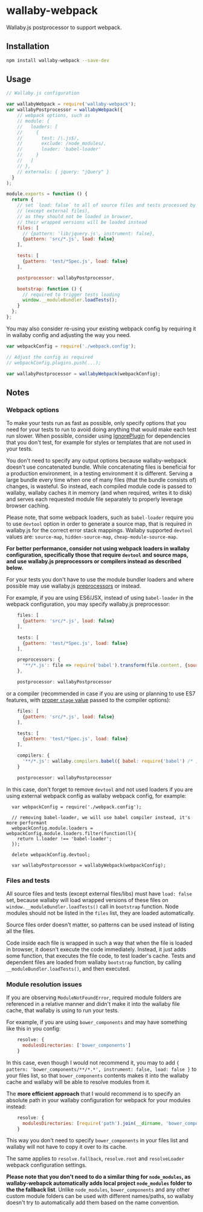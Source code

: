 # wallaby-webpack

Wallaby.js postprocessor to support webpack.

## Installation

``` sh
npm install wallaby-webpack --save-dev
```

## Usage

``` javascript
// Wallaby.js configuration

var wallabyWebpack = require('wallaby-webpack');
var wallabyPostprocessor = wallabyWebpack({
    // webpack options, such as
    // module: {
    //   loaders: [
    //     {
    //       test: /\.js$/,
    //       exclude: /node_modules/,
    //       loader: 'babel-loader'
    //     }
    //   ]
    // },
    // externals: { jquery: "jQuery" }
  }
);

module.exports = function () {
  return {
    // set `load: false` to all of source files and tests processed by webpack
    // (except external files),
    // as they should not be loaded in browser,
    // their wrapped versions will be loaded instead
    files: [
      // {pattern: 'lib/jquery.js', instrument: false},
      {pattern: 'src/*.js', load: false}
    ],

    tests: [
      {pattern: 'test/*Spec.js', load: false}
    ],

    postprocessor: wallabyPostprocessor,

    bootstrap: function () {
      // required to trigger tests loading
      window.__moduleBundler.loadTests();
    }
  };
};
```

You may also consider re-using your existing webpack config by requiring it in wallaby config and adjusting the way you need.
``` javascript
var webpackConfig = require('./webpack.config');

// Adjust the config as required
// webpackConfig.plugins.push(...);

var wallabyPostprocessor = wallabyWebpack(webpackConfig);
```

## Notes

### Webpack options
To make your tests run as fast as possible, only specify options that you need for your tests to run to avoid doing anything that would make each test run slower. When possible, consider using [IgnorePlugin](http://webpack.github.io/docs/list-of-plugins.html#ignoreplugin) for dependencies that you don't test, for example for styles or templates that are not used in your tests.

You don't need to specify any output options because wallaby-webpack doesn't use concatenated bundle. While concatenating files is beneficial for a production environment, in a testing environment it is different.
 Serving a large bundle every time when one of many files (that the bundle consists of) changes, is wasteful.
 So instead, each compiled module code is passed to wallaby, wallaby caches it in memory (and when required, writes
 it to disk) and serves each requested module file separately to properly leverage browser caching.
 
Please note, that some webpack loaders, such as `babel-loader` require you to use `devtool` option in order to generate a source map, that is required in wallaby.js for the correct error stack mappings. Wallaby supported `devtool` values are: `source-map`, `hidden-source-map`, `cheap-module-source-map`.

**For better performance, consider not using webpack loaders in wallaby configuration, specifically those that require `devtool` and source maps, and use wallaby.js preprocessors or compilers instead as described below.**

For your tests you don't have to use the module bundler loaders and where possible may use wallaby.js [preprocessors](https://github.com/wallabyjs/public#preprocessors-setting) or []([compiler](https://github.com/wallabyjs/public#compilers-setting)) instead. 

For example, if you are using ES6/JSX, instead of using `babel-loader` in the webpack configuration, you may specify wallaby.js preprocessor:

``` javascript
    files: [
      {pattern: 'src/*.js', load: false}
    ],

    tests: [
      {pattern: 'test/*Spec.js', load: false}
    ],

    preprocessors: {
      '**/*.js': file => require('babel').transform(file.content, {sourceMap: true})
    },

    postprocessor: wallabyPostprocessor
```
or a compiler (recommended in case if you are using or planning to use ES7 features, with [proper `stage` value](https://babeljs.io/docs/usage/experimental/) passed to the compiler options):
``` javascript
    files: [
      {pattern: 'src/*.js', load: false}
    ],

    tests: [
      {pattern: 'test/*Spec.js', load: false}
    ],

    compilers: {
      '**/*.js': wallaby.compilers.babel({ babel: require('babel') /* , stage: 0 */ }),
    }

    postprocessor: wallabyPostprocessor
```
In this case, don't forget to remove `devtool` and not used loaders if you are using external webpack config as wallaby webpack config, for example:
```
  var webpackConfig = require('./webpack.config');
  
  // removing babel-loader, we will use babel compiler instead, it's more performant
  webpackConfig.module.loaders = webpackConfig.module.loaders.filter(function(l){
    return l.loader !== 'babel-loader';
  });

  delete webpackConfig.devtool;
  
  var wallabyPostprocessor = wallabyWebpack(webpackConfig);
```

### Files and tests
All source files and tests (except external files/libs) must have `load: false` set, because wallaby will load wrapped versions of these files on `window.__moduleBundler.loadTests()` call in `bootstrap` function. Node modules should not be listed in the `files` list, they are loaded automatically.

Source files order doesn't matter, so patterns can be used instead of listing all the files.

Code inside each file is wrapped in such a way that when the file is loaded in browser, it doesn't execute
 the code immediately. Instead, it just adds some function, that executes the file code, to test loader's cache. Tests and dependent files are loaded from wallaby `bootstrap` function, by calling `__moduleBundler.loadTests()`, and then executed.

### Module resolution issues
If you are observing `ModuleNotFoundError`, required module folders are referenced in a relative manner and didn't make it into the wallaby file cache, that wallaby is using to run your tests.

For example, if you are using `bower_components` and may have something like this in you config:
```javascript
    resolve: {
      modulesDirectories: ['bower_components']
    }
```
In this case, even though I would not recommend it, you may to add `{ pattern: 'bower_components/**/*.*', instrument: false, load: false }` to your files list, so that `bower_components` contents makes it into the wallaby cache and wallaby will be able to resolve modules from it.

The **more efficient approach** that I would recommend is to specify an absolute path in your wallaby configuration for webpack for your modules instead:
```javascript
    resolve: {
      modulesDirectories: [require('path').join(__dirname, 'bower_components')]
    }
```
This way you don't need to specify `bower_components` in your files list and wallaby will not have to copy it over to its cache.

The same applies to `resolve.fallback`, `resolve.root` and `resolveLoader` webpack configuration settings.

**Please note that you don't need to do a similar thing for `node_modules`, as wallaby-webapck automatically adds local project `node_modules` folder to the the fallback list**. Unlike `node_modules`, `bower_components` and any other custom module folders can be used with different names/paths, so wallaby doesn't try to automatically add them based on the name convention.
